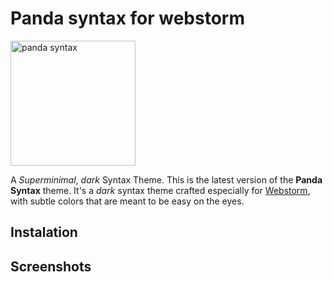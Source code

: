 # Panda syntax for webstorm 

<img src="http://panda.siamak.work/logo.png" alt="panda syntax" style="width: 200px;"/>

A *Superminimal*, *dark* Syntax Theme. This is the latest version of the **Panda Syntax** theme. It's a *dark* syntax theme crafted especially for [Webstorm](https://www.jetbrains.com/webstorm/), with subtle colors that are meant to be easy on the eyes.

## Instalation



## Screenshots


